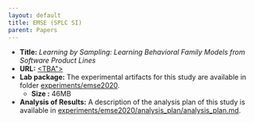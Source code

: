 ```yaml
---
layout: default
title: EMSE (SPLC SI)
parent: Papers
---
```


- <b>Title:</b> <i>Learning by Sampling: Learning Behavioral Family Models from Software Product Lines</i>
- <b>URL:</b> [\<TBA"\>](https://splc2019.net/call-for-papers/call-for-empirical-software-engineering-special-issue/)
- <b>Lab package:</b> The experimental artifacts for this study are available in folder [experiments/emse2020](https://github.com/damascenodiego/learningFFSM/tree/master/experiments/emse2020).
    - <b>Size :</b> 46MB
- <b>Analysis of Results:</b> A description of the analysis plan of this study is available in [experiments/emse2020/analysis_plan/analysis_plan.md](https://github.com/damascenodiego/learningFFSM/tree/master/experiments/emse2020/analysis_plan/analysis_plan.md).

